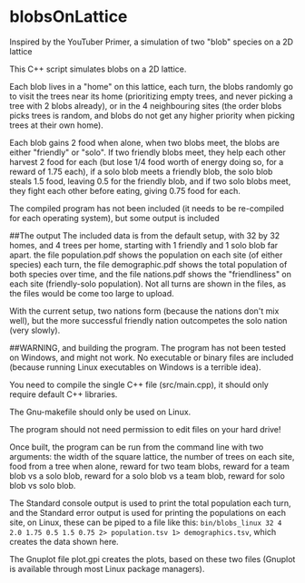 # blobsOnLattice
Inspired by the YouTuber Primer, a simulation of two "blob" species on a 2D lattice

This C++ script simulates blobs on a 2D lattice.

Each blob lives in a "home" on this lattice, each turn, the blobs randomly go to visit the trees near its home (prioritizing empty trees, and never picking a tree with 2 blobs already), or in the 4 neighbouring sites (the order blobs picks trees is random, and blobs do not get any higher priority when picking trees at their own home).

Each blob gains 2 food when alone, when two blobs meet, the blobs are either "friendly" or "solo". If two friendly blobs meet, they help each other harvest 2 food for each (but lose 1/4 food worth of energy doing so, for a reward of 1.75 each), if a solo blob meets a friendly blob, the solo blob steals 1.5 food, leaving 0.5 for the friendly blob, and if two solo blobs meet, they fight each other before eating, giving 0.75 food for each.

The compiled program has not been included (it needs to be re-compiled for each operating system), but some output is included

##The output
The included data is from the default setup, with 32 by 32 homes, and 4 trees per home, starting with 1 friendly and 1 solo blob far apart. the file population.pdf shows the population on each site (of either species) each turn, the file demographic.pdf shows the total population of both species over time, and the file nations.pdf shows the "friendliness" on each site (friendly-solo population). Not all turns are shown in the files, as the files would be come too large to upload.

With the current setup, two nations form (because the nations don't mix well), but the more successful friendly nation outcompetes the solo nation (very slowly).

##WARNING, and building the program.
The program has not been tested on Windows, and might not work. No executable or binary files are included (because running Linux executables on Windows is a terrible idea).

You need to compile the single C++ file (src/main.cpp), it should only require default C++ libraries.

The Gnu-makefile should only be used on Linux.

The program should not need permission to edit files on your hard drive!

Once built, the program can be run from the command line with two arguments: the width of the square lattice, the number of trees on each site, food from a tree when alone, reward for two team blobs, reward for a team blob vs a solo blob, reward for a solo blob vs a team blob, reward for solo blob vs solo blob.

The Standard console output is used to print the total population each turn, and the Standard error output is used for printing the populations on each site, on Linux, these can be piped to a file like this: `bin/blobs_linux 32 4 2.0 1.75 0.5 1.5 0.75 2> population.tsv 1> demographics.tsv`, which creates the data shown here.

The Gnuplot file plot.gpi creates the plots, based on these two files (Gnuplot is available through most Linux package managers).
